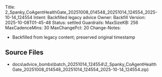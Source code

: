 Title: 2_Spanky_CoAgentHealthGate_20251008_014548_20251014_124554_2025-10-14_124554
Intent: Backfilled legacy advice
Owner: Backfill
Version: 2025-10-08T01-45-48
Status: settled
Guardrails:
  MaxSizeKB: 256
  MaxCadenceMins: 30
  MaxChangePct: 20
Change-Notes:
  - Backfilled from legacy content; preserved original timestamp

## Source Files
- docs\advice_bombs\batch_20251014_124554\2_Spanky_CoAgentHealthGate_20251008_014548_20251014_124554_2025-10-14_124554.zip)
